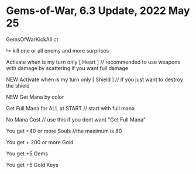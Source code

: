 # Gems-of-War, 6.3 Update, 2022 May 25
GemsOfWarKickAll.ct

↳ kill one or all enemy and more surprises

Activate when is my turn only [ Heart ] // recommended to use weapons with damage by scattering if you want full damage

NEW Activate when is my turn only [ Shield ] // if you just want to destroy the shield

NEW Get Mana by color

Get Full Mana for ALL at START // start with full mana

No Mana Cost // use this if you dont want "Get Full Mana"

You get +40 or more Souls //the maximum is 80

You get + 200 or more Gold

You get +5 Gems

You get +5 Gold Keys
